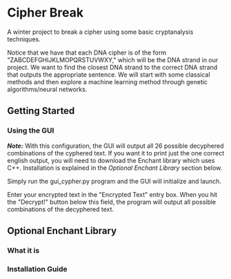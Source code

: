 # Cipher Break
A winter project to break a cipher using some basic cryptanalysis techniques.

Notice that we have that each DNA cipher is of the form "ZABCDEFGHIJKLMOPQRSTUVWXY," which will be the DNA strand in our project. We want to find the closest DNA strand to the correct DNA strand that outputs the appropriate sentence. We will start with some classical methods and then explore a machine learning method through genetic algorithms/neural networks.

## Getting Started

### Using the GUI 

***Note:*** With this configuration, the GUI will output all 26 possible decyphered combinations of the cyphered text. If you want it to print just the one correct english output, you will need to download the Enchant library which uses C++. Installation is explained in the *Optional Enchant Library* section below. 

Simply run the gui_cypher.py program and the GUI will initialize and launch. 

Enter your encrypted text in the "Encrypted Text" entry box. When you hit the "Decrypt!" button below this field, the program will output all possible combinations of the decyphered text. 

## Optional Enchant Library

### What it is

### Installation Guide


